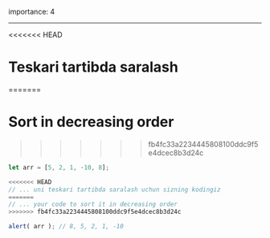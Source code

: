 importance: 4

---

<<<<<<< HEAD
# Teskari tartibda saralash
=======
# Sort in decreasing order
>>>>>>> fb4fc33a2234445808100ddc9f5e4dcec8b3d24c

```js
let arr = [5, 2, 1, -10, 8];

<<<<<<< HEAD
// ... uni teskari tartibda saralash uchun sizning kodingiz
=======
// ... your code to sort it in decreasing order
>>>>>>> fb4fc33a2234445808100ddc9f5e4dcec8b3d24c

alert( arr ); // 8, 5, 2, 1, -10
```

